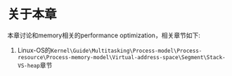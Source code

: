 # 关于本章

本章讨论和memory相关的performance optimization，相关章节如下:

1) Linux-OS的`Kernel\Guide\Multitasking\Process-model\Process-resource\Process-memory-model\Virtual-address-space\Segment\Stack-VS-heap`章节



